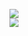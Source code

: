 [![](https://img.shields.io/badge/Made%20With-Github%20Spray-lightgrey.svg?style=for-the-badge&logo=github)](https://github.com/Annihil/github-spray#19084)  
[![](https://i.imgur.com/2DrTn0Z.gif)](https://github.com/Annihil/github-spray)
